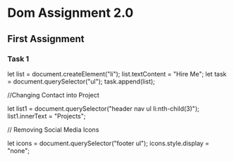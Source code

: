 # Dom Assignment 2.0

## First Assignment

### Task 1

let list = document.createElement("li");
list.textContent = "Hire Me";
let task = document.querySelector("ul");
task.append(list);

//Changing Contact into Project

let list1 = document.querySelector("header nav ul li:nth-child(3)");
list1.innerText = "Projects";

// Removing Social Media Icons

let icons = document.querySelector("footer ul");
icons.style.display = "none";

